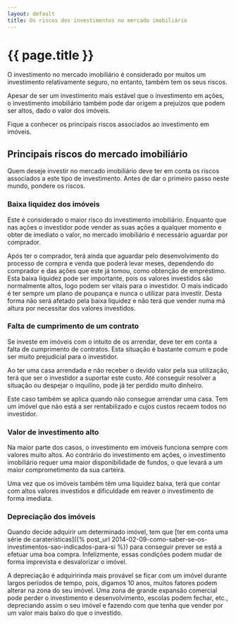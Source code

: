 ```yaml
---
layout: default
title: Os riscos dos investimentos no mercado imobiliário
---
```


# {{ page.title }}

O investimento no mercado imobiliário é considerado por muitos um investimento relativamente seguro, no entanto, também tem os seus riscos.

Apesar de ser um investimento mais estável que o investimento em ações, o investimento imobiliário também pode dar origem a prejuízos que podem ser altos, dado o valor dos imóveis.

Fique a conhecer os principais riscos associados ao investimento em imóveis.

## Principais riscos do mercado imobiliário

Quem deseje investir no mercado imobiliário deve ter em conta os riscos associados a este tipo de investimento.
Antes de dar o primeiro passo neste mundo, pondere os riscos.

### Baixa liquidez dos imóveis

Este é considerado o maior risco do investimento imobiliário. Enquanto que nas ações o investidor pode vender as suas ações a qualquer momento e obter de imediato o valor, no mercado imobiliário é necessário aguardar por comprador.

Após ter o comprador, terá ainda que aguardar pelo desenvolvimento do processo de compra e venda que poderá levar meses, dependendo do comprador e das ações que este já tomou, como obtenção de empréstimo.
Esta baixa liquidez pode ser importante, pois os valores investidos são normalmente altos, logo podem ser vitais para o investidor. O mais indicado é ter sempre um plano de poupança e nunca o utilizar para investir. Desta forma não será afetado pela baixa liquidez e não terá que vender numa má altura por necessitar dos valores investidos.

### Falta de cumprimento de um contrato

Se investe em imóveis com o intuito de os arrendar, deve ter em conta a falta de cumprimento de contratos. Esta situação é bastante comum e pode ser muito prejudicial para o investidor.

Ao ter uma casa arrendada e não receber o devido valor pela sua utilização, terá que ser o investidor a suportar este custo.
Até conseguir resolver a situação ou despejar o inquilino, pode já ter perdido muito dinheiro.

Este caso também se aplica quando não consegue arrendar uma casa. Tem um imóvel que não está a ser rentabilizado e cujos custos recaem todos no investidor.

### Valor de investimento alto

Na maior parte dos casos, o investimento em imóveis funciona sempre com valores muito altos.
Ao contrário do investimento em ações, o investimento imobiliário requer uma maior disponibilidade de fundos, o que levará a um maior comprometimento da sua carteira.

Uma vez que os imóveis também têm uma liquidez baixa, terá que contar com altos valores investidos e dificuldade em reaver o investimento de forma imediata.

### Depreciação dos imóveis

Quando decide adquirir um determinado imóvel, tem que [ter em conta uma série de caraterísticas]({% post_url 2014-02-09-como-saber-se-os-investimentos-sao-indicados-para-si %}) para conseguir prever se está a efetuar uma boa compra. Infelizmente, essas condições podem mudar de forma imprevista e desvalorizar o imóvel.

A depreciação é adquiririnda mais provável se ficar com um imóvel durante largos períodos de tempo, pois, digamos 10 anos, muitos fatores podem alterar na zona do seu imóvel. Uma zona de grande expansão comercial pode perder o investimento e desenvolvimento, escolas podem fechar, etc., depreciando assim o seu imóvel e fazendo com que tenha que vender por um valor mais baixo do que o investido.
